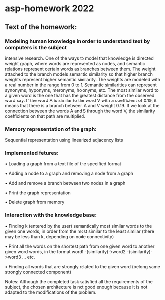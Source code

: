 # asp-homework 2022
## Text of the homework:

### Modeling human knowledge in order to understand text by computers is the subject
intensive research. One of the ways to model that knowledge is directed
weight graph, where words are represented as nodes, and semantic relations
represent certain words as branches between them. The weight attached to the branch models
semantic similarity so that higher branch weights represent higher semantic similarity.
The weights are modeled with a real number in the range from 0 to 1.
Semantic similarities can represent synonyms, hyponyms, meronyms, holonyms,
etc. The most similar word to a given word is the one that has the greatest distance from the observed word
say. If the word A is similar to the word V with a coefficient of 0.19, it means that there is a branch
between A and V weight 0.19. If we look at the connection between the words A and S through the word V,
the similarity coefficients on that path are multiplied.

### Memory representation of the graph: 
Sequential representation using linearized adjacency lists


### Implemented fetures:
• Loading a graph from a text file of the specified format

• Adding a node to a graph and removing a node from a graph

• Add and remove a branch between two nodes in a graph

• Print the graph representation

• Delete graph from memory

### Interaction with the knowledge base:
• Finding k (entered by the user) semantically most similar words to the given one
words, in order from the most similar to the least similar (there may be less than k,
depending on node connectivity)

• Print all the words on the shortest path from one given word to another given word
words, in the format word1 -(similarity)->word2 -(similarity)->word3 ... etc.

• Finding all words that are strongly related to the given word (belong
same strongly connected component)

Notes: Although the completed task satisfied all the requirements of the subject, 
the chosen architecture is not good enough because it is not adapted to the modifications of the problem.
